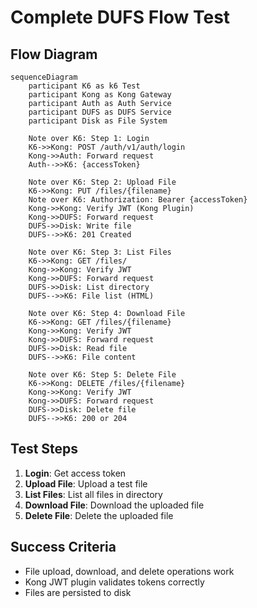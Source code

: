 # Complete DUFS Flow Test

## Flow Diagram

```mermaid
sequenceDiagram
    participant K6 as k6 Test
    participant Kong as Kong Gateway
    participant Auth as Auth Service
    participant DUFS as DUFS Service
    participant Disk as File System

    Note over K6: Step 1: Login
    K6->>Kong: POST /auth/v1/auth/login
    Kong->>Auth: Forward request
    Auth-->>K6: {accessToken}
    
    Note over K6: Step 2: Upload File
    K6->>Kong: PUT /files/{filename}
    Note over K6: Authorization: Bearer {accessToken}
    Kong->>Kong: Verify JWT (Kong Plugin)
    Kong->>DUFS: Forward request
    DUFS->>Disk: Write file
    DUFS-->>K6: 201 Created
    
    Note over K6: Step 3: List Files
    K6->>Kong: GET /files/
    Kong->>Kong: Verify JWT
    Kong->>DUFS: Forward request
    DUFS->>Disk: List directory
    DUFS-->>K6: File list (HTML)
    
    Note over K6: Step 4: Download File
    K6->>Kong: GET /files/{filename}
    Kong->>Kong: Verify JWT
    Kong->>DUFS: Forward request
    DUFS->>Disk: Read file
    DUFS-->>K6: File content
    
    Note over K6: Step 5: Delete File
    K6->>Kong: DELETE /files/{filename}
    Kong->>Kong: Verify JWT
    Kong->>DUFS: Forward request
    DUFS->>Disk: Delete file
    DUFS-->>K6: 200 or 204
```

## Test Steps

1. **Login**: Get access token
2. **Upload File**: Upload a test file
3. **List Files**: List all files in directory
4. **Download File**: Download the uploaded file
5. **Delete File**: Delete the uploaded file

## Success Criteria

- File upload, download, and delete operations work
- Kong JWT plugin validates tokens correctly
- Files are persisted to disk

